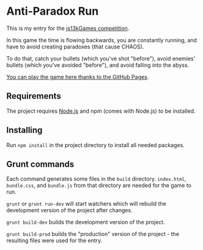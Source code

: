 # Anti-Paradox Run

This is my entry for the [js13kGames competition](http://2015.js13kgames.com/).

In this game the time is flowing backwards, you are constantly running, and have to avoid creating paradoxes (that cause CHAOS).

To do that, catch your bullets (which you've shot "before"), avoid enemies' bullets (which you've avoided "before"), and avoid falling into the abyss.

[You can play the game here thanks to the GitHub Pages](http://fatfisz.github.io/aprun/).

## Requirements

The project requires [Node.js](https://nodejs.org/) and npm (comes with Node.js) to be installed.

## Installing

Run `npm install` in the project directory to install all needed packages.

## Grunt commands

Each command generates some files in the `build` directory.
`index.html`, `bundle.css`, and `bundle.js` from that directory are needed for the game to run.

`grunt` or `grunt run-dev` will start watchers which will rebuild the development version of the project after changes.

`grunt build-dev` builds the development version of the project.

`grunt build-prod` builds the "production" version of the project - the resulting files were used for the entry.
